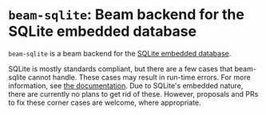 # `beam-sqlite`: Beam backend for the SQLite embedded database

`beam-sqlite` is a beam backend for
the [SQLite embedded database](https://sqlite.org/). 

SQLite is mostly standards compliant, but there are a few cases that beam-sqlite
cannot handle. These cases may result in run-time errors. For more information,
see
[the documentation](https://haskell-beam.github.io/beam/user-guide/backends/beam-sqlite/).
Due to SQLite's embedded nature, there are currently no plans to get rid of
these. However, proposals and PRs to fix these corner cases are welcome, where
appropriate.
